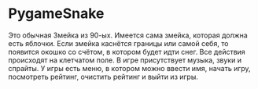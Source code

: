 # PygameSnake
Это обычная Змейка из 90-ых. Имеется сама змейка, которая должна есть яблочки.
Если змейка каснётся границы или самой себя, то появится окошко со счётом, в котором будет идти снег.
Все действия происходят на клетчатом поле. В игре присутствует музыка, звуки и спрайты.
У игры есть меню, в котором можно ввести имя, начать игру, посмотреть рейтинг, очистить рейтинг и выйти из игры.
